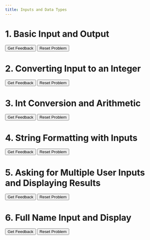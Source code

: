 ```yaml
---
title: Inputs and Data Types
---
```

<h1>1. Basic Input and Output</h1>
<div id="gary1-sortableTrash" class="sortable-code"></div> 
<div id="gary1-sortable" class="sortable-code"></div> 
<div style="clear:both;"></div> 
<p> 
    <input id="gary1-feedbackLink" value="Get Feedback" type="button" /> 
    <input id="gary1-newInstanceLink" value="Reset Problem" type="button" /> 
</p> 
<script type="text/javascript"> 
(function(){
  var initial = "name = input(&quot;What is your name? &quot;)\n" +
    "print(&quot;Hello, &quot; + name + &quot;!&quot;)";
  var parsonsPuzzle = new ParsonsWidget({
    "sortableId": "gary1-sortable",
    "max_wrong_lines": 10,
    "grader": ParsonsWidget._graders.LineBasedGrader,
    "exec_limit": 2500,
    "can_indent": true,
    "x_indent": 50,
    "lang": "en",
    "show_feedback": true
  });
  parsonsPuzzle.init(initial);
  parsonsPuzzle.shuffleLines();
  $("#gary1-newInstanceLink").click(function(event){ 
      event.preventDefault(); 
      parsonsPuzzle.shuffleLines(); 
  }); 
  $("#gary1-feedbackLink").click(function(event){ 
      event.preventDefault(); 
      parsonsPuzzle.getFeedback(); 
  }); 
})(); 
</script>

<h1>2. Converting Input to an Integer</h1>
<div id="gary2-sortableTrash" class="sortable-code"></div> 
<div id="gary2-sortable" class="sortable-code"></div> 
<div style="clear:both;"></div> 
<p> 
    <input id="gary2-feedbackLink" value="Get Feedback" type="button" /> 
    <input id="gary2-newInstanceLink" value="Reset Problem" type="button" /> 
</p> 
<script type="text/javascript"> 
(function(){
  var initial = "number = int(input(&quot;Enter a number: &quot;))\n" +
    "print(&quot;Double of your number is:&quot;, number * 2)";
  var parsonsPuzzle = new ParsonsWidget({
    "sortableId": "gary2-sortable",
    "max_wrong_lines": 10,
    "grader": ParsonsWidget._graders.LineBasedGrader,
    "exec_limit": 2500,
    "can_indent": true,
    "x_indent": 50,
    "lang": "en",
    "show_feedback": true
  });
  parsonsPuzzle.init(initial);
  parsonsPuzzle.shuffleLines();
  $("#gary2-newInstanceLink").click(function(event){ 
      event.preventDefault(); 
      parsonsPuzzle.shuffleLines(); 
  }); 
  $("#gary2-feedbackLink").click(function(event){ 
      event.preventDefault(); 
      parsonsPuzzle.getFeedback(); 
  }); 
})(); 
</script>

<h1>3. Int Conversion and Arithmetic</h1>
<div id="gary4-sortableTrash" class="sortable-code"></div> 
<div id="gary4-sortable" class="sortable-code"></div> 
<div style="clear:both;"></div> 
<p> 
    <input id="gary4-feedbackLink" value="Get Feedback" type="button" /> 
    <input id="gary4-newInstanceLink" value="Reset Problem" type="button" /> 
</p> 
<script type="text/javascript"> 
(function(){
  var initial = "num1 = float(input(&quot;Enter the first number: &quot;))\n" +
    "num2 = int(input(&quot;Enter the second number: &quot;))\n" +
    "print(&quot;The sum is:&quot;, num1 + num2)";
  var parsonsPuzzle = new ParsonsWidget({
    "sortableId": "gary4-sortable",
    "max_wrong_lines": 10,
    "grader": ParsonsWidget._graders.LineBasedGrader,
    "exec_limit": 2500,
    "can_indent": true,
    "x_indent": 50,
    "lang": "en",
    "show_feedback": true
  });
  parsonsPuzzle.init(initial);
  parsonsPuzzle.shuffleLines();
  $("#gary4-newInstanceLink").click(function(event){ 
      event.preventDefault(); 
      parsonsPuzzle.shuffleLines(); 
  }); 
  $("#gary4-feedbackLink").click(function(event){ 
      event.preventDefault(); 
      parsonsPuzzle.getFeedback(); 
  }); 
})(); 
</script>

<h1>4. String Formatting with Inputs</h1>
<div id="gary5-sortableTrash" class="sortable-code"></div> 
<div id="gary5-sortable" class="sortable-code"></div> 
<div style="clear:both;"></div> 
<p> 
    <input id="gary5-feedbackLink" value="Get Feedback" type="button" /> 
    <input id="gary5-newInstanceLink" value="Reset Problem" type="button" /> 
</p> 
<script type="text/javascript"> 
(function(){
  var initial = "name = input(&quot;Enter your name: &quot;)\n" +
    "age = int(input(&quot;Enter your age: &quot;))\n" +
    "print(&quot;Hello &quot; + name + &quot;, you are &quot; + age + &quot; years old.&quot;)";
  var parsonsPuzzle = new ParsonsWidget({
    "sortableId": "gary5-sortable",
    "max_wrong_lines": 10,
    "grader": ParsonsWidget._graders.LineBasedGrader,
    "exec_limit": 2500,
    "can_indent": true,
    "x_indent": 50,
    "lang": "en",
    "show_feedback": true
  });
  parsonsPuzzle.init(initial);
  parsonsPuzzle.shuffleLines();
  $("#gary5-newInstanceLink").click(function(event){ 
      event.preventDefault(); 
      parsonsPuzzle.shuffleLines(); 
  }); 
  $("#gary5-feedbackLink").click(function(event){ 
      event.preventDefault(); 
      parsonsPuzzle.getFeedback(); 
  }); 
})(); 
</script>

<h1>5. Asking for Multiple User Inputs and Displaying Results</h1>
<div id="gary3-sortableTrash" class="sortable-code"></div> 
<div id="gary3-sortable" class="sortable-code"></div> 
<div style="clear:both;"></div> 
<p> 
    <input id="gary3-feedbackLink" value="Get Feedback" type="button" /> 
    <input id="gary3-newInstanceLink" value="Reset Problem" type="button" /> 
</p> 
<script type="text/javascript"> 
(function(){
  var initial = var area_rectangle = "print(&quot;Calculate the area of a rectangle&quot;)\n" +
    "length = float(input(&quot;Enter the length: &quot;))\n" +
    "width = float(input(&quot;Enter the width: &quot;))\n" +
    "area = length * width\n" +
    "print(&quot;The area is:&quot;, area)"
  var parsonsPuzzle = new ParsonsWidget({
    "sortableId": "gary3-sortable",
    "max_wrong_lines": 10,
    "grader": ParsonsWidget._graders.LineBasedGrader,
    "exec_limit": 2500,
    "can_indent": true,
    "x_indent": 50,
    "lang": "en",
    "show_feedback": true
  });
  parsonsPuzzle.init(initial);
  parsonsPuzzle.shuffleLines();
  $("#gary3-newInstanceLink").click(function(event){ 
      event.preventDefault(); 
      parsonsPuzzle.shuffleLines(); 
  }); 
  $("#gary3-feedbackLink").click(function(event){ 
      event.preventDefault(); 
      parsonsPuzzle.getFeedback(); 
  }); 
})(); 
</script>

<h1>6. Full Name Input and Display</h1>
<div id="gary6-sortableTrash" class="sortable-code"></div> 
<div id="gary6-sortable" class="sortable-code"></div> 
<div style="clear:both;"></div> 
<p> 
    <input id="gary6-feedbackLink" value="Get Feedback" type="button" /> 
    <input id="gary6-newInstanceLink" value="Reset Problem" type="button" /> 
</p> 
<script type="text/javascript"> 
(function(){
  var initial = var full_name = "first_name = input(&quot;Enter your first name: &quot;)\n" +
    "last_name = input(&quot;Enter your last name: &quot;)\n" +
    "full_name = first_name + &quot; &quot; + last_name\n" +
    "print(&quot;Your full name is:&quot;, full_name)"
  var parsonsPuzzle = new ParsonsWidget({
    "sortableId": "gary6-sortable",
    "max_wrong_lines": 10,
    "grader": ParsonsWidget._graders.LineBasedGrader,
    "exec_limit": 2500,
    "can_indent": true,
    "x_indent": 50,
    "lang": "en",
    "show_feedback": true
  });
  parsonsPuzzle.init(initial);
  parsonsPuzzle.shuffleLines();
  $("#gary6-newInstanceLink").click(function(event){ 
      event.preventDefault(); 
      parsonsPuzzle.shuffleLines(); 
  }); 
  $("#gary6-feedbackLink").click(function(event){ 
      event.preventDefault(); 
      parsonsPuzzle.getFeedback(); 
  }); 
})(); 
</script>
